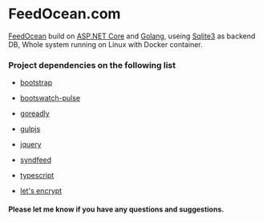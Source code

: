 FeedOcean.com
===

[FeedOcean](https://feedocean.com) build on [ASP.NET Core](https://www.asp.net/) and [Golang](https://golang.org), useing [Sqlite3](https://www.sqlite.org/) as backend DB, Whole system running on Linux with Docker container.

### Project dependencies on the following list

- [bootstrap](https://getbootstrap.com/)

- [bootswatch-pulse](https://bootswatch.com/pulse/)

- [goreadly](https://github.com/antchfx/goreadly)

- [gulpjs](https://gulpjs.com/)

- [jquery](https://jquery.com/)

- [syndfeed](https://github.com/zhengchun/syndfeed)

- [typescript](https://www.typescriptlang.org/)

- [let's encrypt](https://letsencrypt.org/)

#### Please let me know if you have any questions and suggestions.
